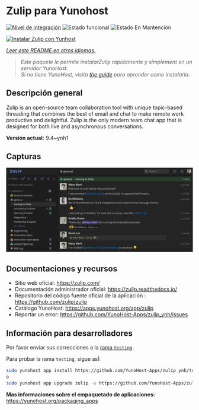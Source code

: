 <!--
Este archivo README esta generado automaticamente<https://github.com/YunoHost/apps/tree/master/tools/readme_generator>
No se debe editar a mano.
-->

# Zulip para Yunohost

[![Nivel de integración](https://dash.yunohost.org/integration/zulip.svg)](https://ci-apps.yunohost.org/ci/apps/zulip/) ![Estado funcional](https://ci-apps.yunohost.org/ci/badges/zulip.status.svg) ![Estado En Mantención](https://ci-apps.yunohost.org/ci/badges/zulip.maintain.svg)

[![Instalar Zulip con Yunhost](https://install-app.yunohost.org/install-with-yunohost.svg)](https://install-app.yunohost.org/?app=zulip)

*[Leer este README en otros idiomas.](./ALL_README.md)*

> *Este paquete le permite instalarZulip rapidamente y simplement en un servidor YunoHost.*  
> *Si no tiene YunoHost, visita [the guide](https://yunohost.org/install) para aprender como instalarla.*

## Descripción general

Zulip is an open-source team collaboration tool with unique topic-based threading that combines the best of email and chat to make remote work productive and delightful. Zulip is the only modern team chat app that is designed for both live and asynchronous conversations.

**Versión actual:** 9.4~ynh1

## Capturas

![Captura de Zulip](./doc/screenshots/screenshot.webp)

## Documentaciones y recursos

- Sitio web oficial: <https://zulip.com/>
- Documentación administrador oficial: <https://zulip.readthedocs.io/>
- Repositorio del código fuente oficial de la aplicación : <https://github.com/zulip/zulip>
- Catálogo YunoHost: <https://apps.yunohost.org/app/zulip>
- Reportar un error: <https://github.com/YunoHost-Apps/zulip_ynh/issues>

## Información para desarrolladores

Por favor enviar sus correcciones a la [rama `testing`](https://github.com/YunoHost-Apps/zulip_ynh/tree/testing).

Para probar la rama `testing`, sigue asÍ:

```bash
sudo yunohost app install https://github.com/YunoHost-Apps/zulip_ynh/tree/testing --debug
o
sudo yunohost app upgrade zulip -u https://github.com/YunoHost-Apps/zulip_ynh/tree/testing --debug
```

**Mas informaciones sobre el empaquetado de aplicaciones:** <https://yunohost.org/packaging_apps>
